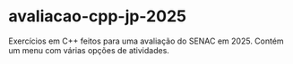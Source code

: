 # avaliacao-cpp-jp-2025
Exercícios em C++ feitos para uma avaliação do SENAC em 2025. Contém um menu com várias opções de atividades.

